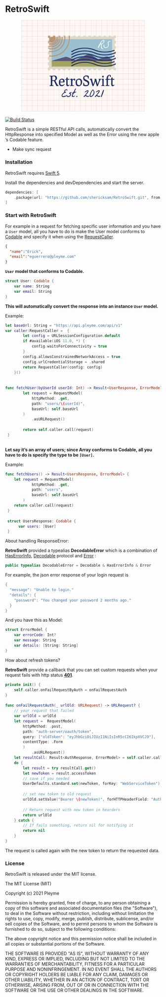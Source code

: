 # RetroSwift
<p align="center" >
  <img src="banner.png" width=400px alt="SwiftDate" title="SwiftDate">
</p>

[![Build Status](https://travis-ci.com/shericksam/RetroSwift.svg?branch=main)](https://travis-ci.com/shericksam/RetroSwift)

RetroSwift is a simple RESTful API calls, automatically convert the HttpResponse into specified Model as well as the Error using the new apple ’s Codable feature.



  - Make sync request 


### Installation

RetroSwift requires [Swift 5](https://www.apple.com/mx/swift/).

Install the dependencies and devDependencies and start the server.

```Swift
dependencies: [
    .package(url: "https://github.com/shericksam/RetroSwift.git", from: "1.1.3")
]
```
### Start with RetroSwift

For example in a request for fetching specific user information and you have a `User` model, all you have to do is make the User model conforms to [Codable](https://developer.apple.com/documentation/swift/codable) and specify it when using the [RequestCaller](Sources/RetroSwift/services/RequestCaller.swift).

```json
{
  "name":"Erick",
  "email":"eguerrero@pleyme.com"
}
```

**`User` model that conforms to Codable.**
```Swift
struct User: Codable {
    var name: String
    var email: String
}
```

**This will automatically convert the response into an instance `User` model.**

Example:
```Swift
let baseUrl: String = "https://api.pleyme.com/api/v1"
var caller:RequestCaller =  {
        let config = URLSessionConfiguration.default
        if #available(iOS 11.0, *) {
            config.waitsForConnectivity = true
        }
        config.allowsConstrainedNetworkAccess = true
        config.urlCredentialStorage = .shared
        return RequestCaller(config: config)
    }()


func fetchUser(byUserId userId: Int) -> Result<UserResponse, ErrorModel> {
        let request = RequestModel(
            httpMethod: .get,
            path: "users/\(userId)",
            baseUrl: self.baseUrl
        )
            .asURLRequest()
        
        return self.caller.call(request)
 }
 
```

**Let say it’s an array of users; since Array conforms to Codable, all you have to do is specify the type to be `[User]`.**

Example:
```Swift
func fetchUsers() -> Result<UsersResponse, ErrorModel> {
    let request = RequestModel(
            httpMethod: .get,
            path: "users",
            baseUrl: self.baseUrl
        )
    return caller.call(request)
 }
 
 struct UsersResponse: Codable {
      var users: [User]
 }
```

About handling ResponseError:

**RetroSwift** provided a typealias **DecodableError** which is a combination of [HasErrorInfo](Sources/RetroSwift/protocols/HasErrorInfo.swift), [Decodable](https://developer.apple.com/documentation/swift/decodable) protocol and [Error](https://developer.apple.com/documentation/swift/error) :

```Swift
public typealias DecodableError = Decodable & HasErrorInfo & Error
```

For example, the json error response of your login request is

```Swift
{
  "message": "Unable to login."
  "details": {
    "password": "You changed your password 2 months ago."
  }
}
```

And you have this as Model:
```Swift
struct ErrorModel {
    var errorCode: Int?
    var message: String
    var details: [String: String]
}
```

How about refresh tokens?

**RetroSwift** provide a callback that you can set custom requests when your request fails with http status **[401](https://developer.mozilla.org/es/docs/Web/HTTP/Status/401)**. 

```swift
private init() {
    self.caller.onFailRequestByAuth = onFailRequestAuth
}
    
func onFailRequestAuth(_ urlOld: URLRequest) -> URLRequest? {
    // your request that failed
    var urlOld = urlOld
    let request =  RequestModel(
        httpMethod: .post,
        path: "auth-server/oauth/token",
        query: ["oldToken": "eyJhbGciOiJIUzI1NiIsInR5cCI6IkpXVCJ9"],
        contentType: .Form
        )
            .asURLRequest()
    let resultCall: Result<AuthResponse, ErrorModel> = self.caller.call(request)
    do {
        let result = try resultCall.get()
        let newToken = result.accessToken
        // save if you needed
        UserDefaults.standard.set(newToken, forKey: "WebServiceToken")

        // set new token to old request
        urlOld.setValue("Bearer \(newToken)", forHTTPHeaderField: "Authorization")
        
        // Return request with new token in hearders
        return urlOld
    } catch {
        // If fails something, return nil for notifying it
        return nil
    }
}
```
The request is called again with the new token to return the requested data. 

### License
RetroSwift is released under the MIT license.

The MIT License (MIT)

Copyright (c) 2021 Pleyme

Permission is hereby granted, free of charge, to any person obtaining a copy of this software and associated documentation files (the "Software"), to deal in the Software without restriction, including without limitation the rights to use, copy, modify, merge, publish, distribute, sublicense, and/or sell copies of the Software, and to permit persons to whom the Software is furnished to do so, subject to the following conditions:

The above copyright notice and this permission notice shall be included in all copies or substantial portions of the Software.

THE SOFTWARE IS PROVIDED "AS IS", WITHOUT WARRANTY OF ANY KIND, EXPRESS OR IMPLIED, INCLUDING BUT NOT LIMITED TO THE WARRANTIES OF MERCHANTABILITY, FITNESS FOR A PARTICULAR PURPOSE AND NONINFRINGEMENT. IN NO EVENT SHALL THE AUTHORS OR COPYRIGHT HOLDERS BE LIABLE FOR ANY CLAIM, DAMAGES OR OTHER LIABILITY, WHETHER IN AN ACTION OF CONTRACT, TORT OR OTHERWISE, ARISING FROM, OUT OF OR IN CONNECTION WITH THE SOFTWARE OR THE USE OR OTHER DEALINGS IN THE SOFTWARE.

